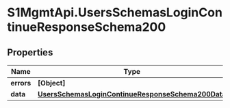 # S1MgmtApi.UsersSchemasLoginContinueResponseSchema200

## Properties
Name | Type | Description | Notes
------------ | ------------- | ------------- | -------------
**errors** | **[Object]** | Errors | [optional] 
**data** | [**UsersSchemasLoginContinueResponseSchema200Data**](UsersSchemasLoginContinueResponseSchema200Data.md) |  | [optional] 


